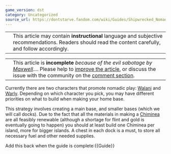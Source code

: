```yaml
---
game_version: dst
category: Uncategorized
source_url: https://dontstarve.fandom.com/wiki/Guides/Shipwrecked_Nomadic_Bases
---
```


|  |  |
| --- | --- |
|  | This article may contain **instructional** language and subjective recommendations. Readers should read the content carefully, and follow accordingly. |

|  |  |
| --- | --- |
|  | This article is **incomplete** *because of the evil sabotage by [Maxwell](/wiki/Maxwell/NPC "Maxwell/NPC")...*. Please help to [improve the article](https://dontstarve.fandom.com/wiki/Guides/Shipwrecked_Nomadic_Bases?action=edit), or discuss the issue with the community on the [comment section](/wiki/Guides#WikiaArticleComments "Guides"). |

Currently there are two characters that promote nomadic play: [Walani](/wiki/Walani "Walani") and [Warly](/wiki/Warly "Warly"). Depending on which character you pick, you may have different priorities on what to build when making your home base.

This strategy involves creating a main base, and smaller bases (which we will call docks). Due to the fact that all the materials in making a [Chiminea](/wiki/Chiminea "Chiminea") are all feasibly renewable (although a shortage for flint and gold is eventually going to happen) you should at least build one Chiminea per island, more for bigger islands. A chest in each dock is a must, to store all necessary fuel and other needed supplies.

Add this back when the guide is complete:{{Guide}}